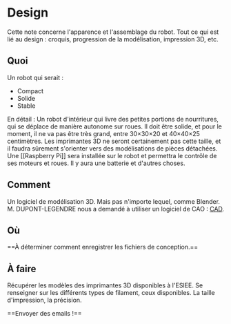 # Design
Cette note concerne l'apparence et l'assemblage du robot. Tout ce qui est lié au design : croquis, progression de la modélisation, impression 3D, etc. 
## Quoi 
Un robot qui serait : 
- Compact 
- Solide 
- Stable 

En détail : 
Un robot d'intérieur qui livre des petites portions de nourritures, qui se déplace de manière autonome sur roues. Il doit être solide, et pour le moment, il ne va pas être très grand, entre 30×30×20 et 40×40×25 centimètres. 
Les imprimantes 3D ne seront certainement pas cette taille, et il faudra sûrement s'orienter vers des modélisations de pièces détachées. 
Une [[Raspberry Pi]] sera installée sur le robot et permettra le contrôle de ses moteurs et roues. Il y aura une batterie et d'autres choses. 

## Comment 
Un logiciel de modélisation 3D. Mais pas n'importe lequel, comme Blender. M. DUPONT-LEGENDRE nous a demandé à utiliser un logiciel de CAO : [CAD](Guides/CAD.md). 

## Où
==À déterminer comment enregistrer les fichiers de conception.== 

## À faire 
Récupérer les modèles des imprimantes 3D disponibles à l'ESIEE. 
Se renseigner sur les différents types de filament, ceux disponibles. 
La taille d'impression, la précision. 

==Envoyer des emails !== 

